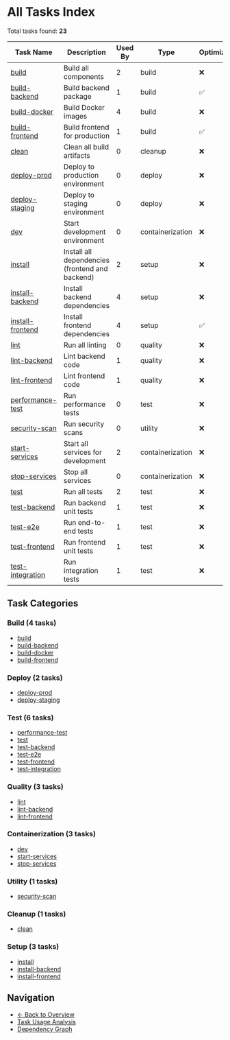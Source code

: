 # All Tasks Index

Total tasks found: **23**

| Task Name | Description | Used By | Type | Optimized |
|-----------|-------------|---------|------|----------|
| [build](../tasks/build.md) | Build all components | 2 | build | ❌ |
| [build-backend](../tasks/build-backend.md) | Build backend package | 1 | build | ✅ |
| [build-docker](../tasks/build-docker.md) | Build Docker images | 4 | build | ❌ |
| [build-frontend](../tasks/build-frontend.md) | Build frontend for production | 1 | build | ✅ |
| [clean](../tasks/clean.md) | Clean all build artifacts | 0 | cleanup | ❌ |
| [deploy-prod](../tasks/deploy-prod.md) | Deploy to production environment | 0 | deploy | ❌ |
| [deploy-staging](../tasks/deploy-staging.md) | Deploy to staging environment | 0 | deploy | ❌ |
| [dev](../tasks/dev.md) | Start development environment | 0 | containerization | ❌ |
| [install](../tasks/install.md) | Install all dependencies (frontend and backend) | 2 | setup | ❌ |
| [install-backend](../tasks/install-backend.md) | Install backend dependencies | 4 | setup | ❌ |
| [install-frontend](../tasks/install-frontend.md) | Install frontend dependencies | 4 | setup | ✅ |
| [lint](../tasks/lint.md) | Run all linting | 0 | quality | ❌ |
| [lint-backend](../tasks/lint-backend.md) | Lint backend code | 1 | quality | ❌ |
| [lint-frontend](../tasks/lint-frontend.md) | Lint frontend code | 1 | quality | ❌ |
| [performance-test](../tasks/performance-test.md) | Run performance tests | 0 | test | ❌ |
| [security-scan](../tasks/security-scan.md) | Run security scans | 0 | utility | ❌ |
| [start-services](../tasks/start-services.md) | Start all services for development | 2 | containerization | ❌ |
| [stop-services](../tasks/stop-services.md) | Stop all services | 0 | containerization | ❌ |
| [test](../tasks/test.md) | Run all tests | 2 | test | ❌ |
| [test-backend](../tasks/test-backend.md) | Run backend unit tests | 1 | test | ❌ |
| [test-e2e](../tasks/test-e2e.md) | Run end-to-end tests | 1 | test | ❌ |
| [test-frontend](../tasks/test-frontend.md) | Run frontend unit tests | 1 | test | ❌ |
| [test-integration](../tasks/test-integration.md) | Run integration tests | 1 | test | ❌ |

## Task Categories

### Build (4 tasks)

- [build](../tasks/build.md)
- [build-backend](../tasks/build-backend.md)
- [build-docker](../tasks/build-docker.md)
- [build-frontend](../tasks/build-frontend.md)

### Deploy (2 tasks)

- [deploy-prod](../tasks/deploy-prod.md)
- [deploy-staging](../tasks/deploy-staging.md)

### Test (6 tasks)

- [performance-test](../tasks/performance-test.md)
- [test](../tasks/test.md)
- [test-backend](../tasks/test-backend.md)
- [test-e2e](../tasks/test-e2e.md)
- [test-frontend](../tasks/test-frontend.md)
- [test-integration](../tasks/test-integration.md)

### Quality (3 tasks)

- [lint](../tasks/lint.md)
- [lint-backend](../tasks/lint-backend.md)
- [lint-frontend](../tasks/lint-frontend.md)

### Containerization (3 tasks)

- [dev](../tasks/dev.md)
- [start-services](../tasks/start-services.md)
- [stop-services](../tasks/stop-services.md)

### Utility (1 tasks)

- [security-scan](../tasks/security-scan.md)

### Cleanup (1 tasks)

- [clean](../tasks/clean.md)

### Setup (3 tasks)

- [install](../tasks/install.md)
- [install-backend](../tasks/install-backend.md)
- [install-frontend](../tasks/install-frontend.md)

## Navigation

- [← Back to Overview](../README.md)
- [Task Usage Analysis](task-usage.md)
- [Dependency Graph](../tasks/dependency-graph.md)
